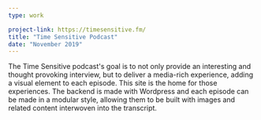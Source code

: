 ```yaml
---
type: work

project-link: https://timesensitive.fm/
title: "Time Sensitive Podcast"
date: "November 2019"
---
```


The Time Sensitive podcast's goal is to not only provide an interesting and thought provoking interview, but to deliver a media-rich experience, adding a visual element to each episode. This site is the home for those experiences. The backend is made with Wordpress and each episode can be made in a modular style, allowing them to be built with images and related content interwoven into the transcript.
